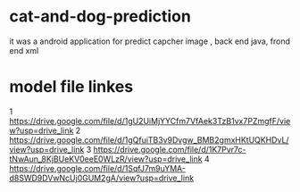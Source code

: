 # cat-and-dog-prediction
it was a android application for predict capcher image , back end java, frond end xml
# model file linkes
1 https://drive.google.com/file/d/1gU2UiMjYYCfm7VfAek3TzB1vx7PZmgfF/view?usp=drive_link
2 https://drive.google.com/file/d/1gQfuiTB3v9Dvgw_BMB2gmxHKtUQKHDvL/view?usp=drive_link
3 https://drive.google.com/file/d/1K7Pvr7c-tNwAun_8KjBUeKV0eeE0WLzR/view?usp=drive_link
4 https://drive.google.com/file/d/1SqfJ7m9uYMA-d8SWD9DVwNcUj0GUM2gA/view?usp=drive_link
